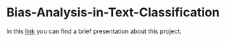 # Bias-Analysis-in-Text-Classification

In this [link](https://www.youtube.com/watch?v=WCIHQwr1uqs&ab_channel=IAAA) you can find a brief presentation about this project.
